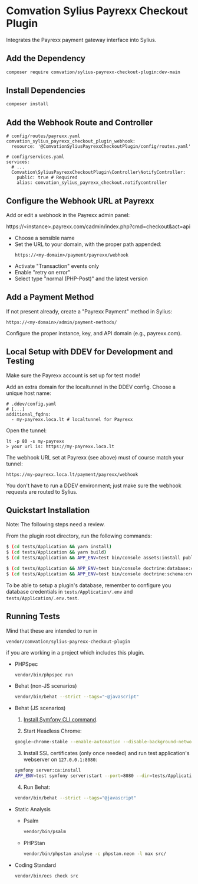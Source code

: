 # Comvation Sylius Payrexx Checkout Plugin

Integrates the Payrexx payment gateway interface into Sylius.

## Add the Dependency

```bash
composer require comvation/sylius-payrexx-checkout-plugin:dev-main
```

## Install Dependencies

```bash
composer install
```

## Add the Webhook Route and Controller

```
# config/routes/payrexx.yaml
comvation_sylius_payrexx_checkout_plugin_webhook:
  resource: '@ComvationSyliusPayrexxCheckoutPlugin/config/routes.yaml'
```
```
# config/services.yaml
services:
  # ...
  Comvation\SyliusPayrexxCheckoutPlugin\Controller\NotifyController:
    public: true # Required
    alias: comvation_sylius_payrexx_checkout.notifycontroller
```

## Configure the Webhook URL at Payrexx

Add or edit a webhook in the Payrexx admin panel:

https://&lt;instance&gt;.payrexx.com/cadmin/index.php?cmd=checkout&act=api

* Choose a sensible name
* Set the URL to your domain, with the proper path appended:
  ```
  https://<my-domain>/payment/payrexx/webhook
  ```
* Activate "Transaction" events only
* Enable "retry on error"
* Select type "normal (PHP-Post)" and the latest version

## Add a Payment Method

If not present already, create a "Payrexx Payment" method in Sylius:
```
https://<my-domain>/admin/payment-methods/
```
Configure the proper instance, key, and API domain (e.g., payrexx.com).

## Local Setup with DDEV for Development and Testing

Make sure the Payrexx account is set up for test mode!

Add an extra domain for the localtunnel in the DDEV config.
Choose a unique host name:
```
# .ddev/config.yaml
# [...]
additional_fqdns:
  - my-payrexx.loca.lt # localtunnel for Payrexx
```
Open the tunnel:
```
lt -p 80 -s my-payrexx
> your url is: https://my-payrexx.loca.lt
```
The webhook URL set at Payrexx (see above) must of course match your tunnel:
```
https://my-payrexx.loca.lt/payment/payrexx/webhook
```

You don't have to run a DDEV environment; just make sure the webhook requests
are routed to Sylius.

## Quickstart Installation

Note: The following steps need a review.

From the plugin root directory, run the following commands:

```bash
$ (cd tests/Application && yarn install)
$ (cd tests/Application && yarn build)
$ (cd tests/Application && APP_ENV=test bin/console assets:install public)

$ (cd tests/Application && APP_ENV=test bin/console doctrine:database:create)
$ (cd tests/Application && APP_ENV=test bin/console doctrine:schema:create)
```

To be able to setup a plugin's database, remember to configure you database credentials in `tests/Application/.env`
and `tests/Application/.env.test`.

## Running Tests

Mind that these are intended to run in

```
vendor/comvation/sylius-payrexx-checkout-plugin
```

if you are working in a project which includes this plugin.

- PHPSpec

  ```bash
  vendor/bin/phpspec run
  ```

- Behat (non-JS scenarios)

  ```bash
  vendor/bin/behat --strict --tags="~@javascript"
  ```

- Behat (JS scenarios)

    1. [Install Symfony CLI command](https://symfony.com/download).

    2. Start Headless Chrome:

    ```bash
    google-chrome-stable --enable-automation --disable-background-networking --no-default-browser-check --no-first-run --disable-popup-blocking --disable-default-apps --allow-insecure-localhost --disable-translate --disable-extensions --no-sandbox --enable-features=Metal --headless --remote-debugging-port=9222 --window-size=2880,1800 --proxy-server='direct://' --proxy-bypass-list='*' http://127.0.0.1
    ```

    3. Install SSL certificates (only once needed) and run test application's webserver on `127.0.0.1:8080`:

    ```bash
    symfony server:ca:install
    APP_ENV=test symfony server:start --port=8080 --dir=tests/Application/public --daemon
    ```

    4. Run Behat:

    ```bash
    vendor/bin/behat --strict --tags="@javascript"
    ```

- Static Analysis

    - Psalm

      ```bash
      vendor/bin/psalm
      ```

    - PHPStan

      ```bash
      vendor/bin/phpstan analyse -c phpstan.neon -l max src/
      ```

- Coding Standard

  ```bash
  vendor/bin/ecs check src
  ```
